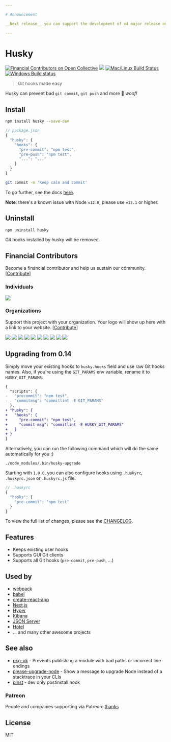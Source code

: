 ```yaml
---

# Announcement

__Next release__ you can support the development of v4 major release on [Open Collective](https://opencollective.com/husky) and [GitHub Sponsors](https://github.com/users/typicode/sponsorship) 🎉

---
```


# Husky

[![Financial Contributors on Open Collective](https://opencollective.com/husky/all/badge.svg?label=financial+contributors)](https://opencollective.com/husky) [![](https://img.shields.io/npm/dm/husky.svg?style=flat)](https://www.npmjs.org/package/husky) [![Mac/Linux Build Status](https://img.shields.io/travis/typicode/husky/master.svg?label=Mac%20OSX%20%26%20Linux)](https://travis-ci.org/typicode/husky) [![Windows Build status](https://img.shields.io/appveyor/ci/typicode/husky/master.svg?label=Windows)](https://ci.appveyor.com/project/typicode/husky)

> Git hooks made easy

Husky can prevent bad `git commit`, `git push` and more 🐶 _woof!_

## Install

```sh
npm install husky --save-dev
```

```js
// package.json
{
  "husky": {
    "hooks": {
      "pre-commit": "npm test",
      "pre-push": "npm test",
      "...": "..."
    }
  }
}
```

```sh
git commit -m 'Keep calm and commit'
```

To go further, see the docs [here](https://github.com/typicode/husky/blob/master/DOCS.md).

__Note__: there's a known issue with Node `v12.0`, please use `v12.1` or higher. 

## Uninstall

```sh
npm uninstall husky
```

Git hooks installed by husky will be removed.

## Financial Contributors

Become a financial contributor and help us sustain our community. [[Contribute](https://opencollective.com/husky/contribute)]

### Individuals

<a href="https://opencollective.com/husky"><img src="https://opencollective.com/husky/individuals.svg?width=890"></a>

### Organizations

Support this project with your organization. Your logo will show up here with a link to your website. [[Contribute](https://opencollective.com/husky/contribute)]

<a href="https://opencollective.com/husky/organization/0/website"><img src="https://opencollective.com/husky/organization/0/avatar.svg"></a>
<a href="https://opencollective.com/husky/organization/1/website"><img src="https://opencollective.com/husky/organization/1/avatar.svg"></a>
<a href="https://opencollective.com/husky/organization/2/website"><img src="https://opencollective.com/husky/organization/2/avatar.svg"></a>
<a href="https://opencollective.com/husky/organization/3/website"><img src="https://opencollective.com/husky/organization/3/avatar.svg"></a>
<a href="https://opencollective.com/husky/organization/4/website"><img src="https://opencollective.com/husky/organization/4/avatar.svg"></a>
<a href="https://opencollective.com/husky/organization/5/website"><img src="https://opencollective.com/husky/organization/5/avatar.svg"></a>
<a href="https://opencollective.com/husky/organization/6/website"><img src="https://opencollective.com/husky/organization/6/avatar.svg"></a>
<a href="https://opencollective.com/husky/organization/7/website"><img src="https://opencollective.com/husky/organization/7/avatar.svg"></a>
<a href="https://opencollective.com/husky/organization/8/website"><img src="https://opencollective.com/husky/organization/8/avatar.svg"></a>
<a href="https://opencollective.com/husky/organization/9/website"><img src="https://opencollective.com/husky/organization/9/avatar.svg"></a>


## Upgrading from 0.14

Simply move your existing hooks to `husky.hooks` field and use raw Git hooks names. Also, if you're using the `GIT_PARAMS` env variable, rename it to `HUSKY_GIT_PARAMS`.

```diff
{
  "scripts": {
-   "precommit": "npm test",
-   "commitmsg": "commitlint -E GIT_PARAMS"
  },
+ "husky": {
+   "hooks": {
+     "pre-commit": "npm test",
+     "commit-msg": "commitlint -E HUSKY_GIT_PARAMS"
+   }
+ }
}
```

Alternatively, you can run the following command which will do the same automatically for you ;)

```
./node_modules/.bin/husky-upgrade
```

Starting with `1.0.0`, you can also configure hooks using `.huskyrc`, `.huskyrc.json` or `.huskyrc.js` file.

```js
// .huskyrc
{
  "hooks": {
    "pre-commit": "npm test"
  }
}
```

To view the full list of changes, please see the [CHANGELOG](https://github.com/typicode/husky/blob/master/CHANGELOG.md).

## Features

* Keeps existing user hooks
* Supports GUI Git clients
* Supports all Git hooks (`pre-commit`, `pre-push`, ...)

## Used by

* [webpack](https://github.com/webpack/webpack)
* [babel](https://github.com/babel/babel)
* [create-react-app](https://github.com/facebookincubator/create-react-app)
* [Next.js](https://github.com/zeit/next.js)
* [Hyper](https://github.com/zeit/hyper)
* [Kibana](https://github.com/elastic/kibana)
* [JSON Server](https://github.com/typicode/json-server)
* [Hotel](https://github.com/typicode/hotel)
* ... and many other awesome projects

## See also

* [pkg-ok](https://github.com/typicode/pkg-ok) - Prevents publishing a module with bad paths or incorrect line endings
* [please-upgrade-node](https://github.com/typicode/please-upgrade-node) - Show a message to upgrade Node instead of a stacktrace in your CLIs
* [pinst](https://github.com/typicode/pinst) - dev only postinstall hook

### Patreon

People and companies supporting via Patreon: [thanks](https://thanks.typicode.com)

## License

MIT
